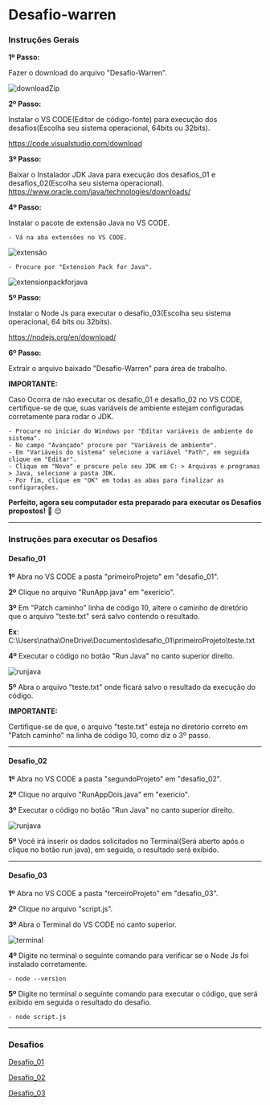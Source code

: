 # Desafio-warren
 
 <h3>Instruções Gerais</h3>

__1º Passo:__

Fazer o download do arquivo "Desafio-Warren".

![downloadZip](https://user-images.githubusercontent.com/59028003/167271475-78cf85bf-b7ca-456e-84a8-42594ed41ca1.PNG)


__2º Passo:__

Instalar o VS CODE(Editor de código-fonte) para execução dos desafios(Escolha seu sistema operacional, 64bits ou 32bits).

https://code.visualstudio.com/download

__3º Passo:__

Baixar o Instalador JDK Java para execução dos desafios_01 e desafios_02(Escolha seu sistema operacional).
https://www.oracle.com/java/technologies/downloads/

__4º Passo:__

Instalar o pacote de extensão Java no VS CODE.

	- Vá na aba extensões no VS CODE.
 
 ![extensão](https://user-images.githubusercontent.com/59028003/167271661-8e76f24a-50a0-406c-b8d6-606892afd059.PNG)
 
	- Procure por "Extension Pack for Java".
 
 ![extensionpackforjava](https://user-images.githubusercontent.com/59028003/167271828-a00648e3-86b3-488b-a2bd-e033cc00d2a1.PNG)
 
__5º Passo:__

Instalar o Node Js para executar o desafio_03(Escolha seu sistema operacional, 64 bits ou 32bits).

https://nodejs.org/en/download/

__6º Passo:__

Extrair o arquivo baixado "Desafio-Warren" para área de trabalho.

__IMPORTANTE:__

Caso Ocorra de não executar os desafio_01 e desafio_02 no VS CODE, certifique-se de que, suas variáveis de ambiente estejam configuradas corretamente para rodar o JDK.

	- Procure no iniciar do Windows por "Editar variáveis de ambiente do sistema".
	- No campo "Avançado" procure por "Variáveis de ambiente".
	- Em "Variáveis do sistema" selecione a variável "Path", em seguida clique em "Editar".
	- Clique em "Novo" e procure pelo seu JDK em C: > Arquivos e programas > Java, selecione a pasta JDK.
	- Por fim, clique em "OK" em todas as abas para finalizar as configurações.

__Perfeito, agora seu computador esta preparado para executar os Desafios propostos!__ :clap: :relieved:

<hr>

<h3>Instruções para executar os Desafios</h3>

<h4>Desafio_01</h4>

__1º__  Abra no VS CODE a pasta "primeiroProjeto" em "desafio_01".

__2º__  Clique no arquivo "RunApp.java" em "exericio".

__3º__  Em "Patch caminho" linha de código 10, altere o caminho de diretório que o arquivo "teste.txt" será salvo contendo o resultado. 

__Ex__: C:\\Users\\natha\\OneDrive\\Documentos\\desafio_01\\primeiroProjeto\\teste.txt

__4º__  Executar o código no botão "Run Java" no canto superior direito.

![runjava](https://user-images.githubusercontent.com/59028003/167273155-00249779-292a-43a7-88e5-749a84620266.png)

__5º__ Abra o arquivo "teste.txt" onde ficará salvo o resultado da execução do código.

__IMPORTANTE:__

Certifique-se de que, o arquivo "teste.txt" esteja no diretório correto em "Patch caminho" na linha de código 10, como diz o 3º passo.

<hr>

<h4>Desafio_02</h4>

__1º__ Abra no VS CODE a pasta "segundoProjeto" em "desafio_02".

__2º__ Clique no arquivo "RunAppDois.java" em "exericio".

__3º__ Executar o código no botão "Run Java" no canto superior direito.

![runjava](https://user-images.githubusercontent.com/59028003/167273155-00249779-292a-43a7-88e5-749a84620266.png)

__5º__ Você irá inserir os dados solicitados no Terminal(Será aberto após o clique no botão run java), em seguida, o resultado será exibido.

<hr>

<h4>Desafio_03</h4>

__1º__ Abra no VS CODE a pasta "terceiroProjeto" em "desafio_03".

__2º__ Clique no arquivo "script.js".

__3º__ Abra o Terminal do VS CODE no canto superior.

![terminal](https://user-images.githubusercontent.com/59028003/167274670-b988766d-f488-4713-adbb-950e61436fe2.png)

__4º__ Digite no terminal o seguinte comando para verificar se o Node Js foi instalado corretamente.

	- node --version

__5º__ Digite no terminal o seguinte comando para executar o código, que será exibido em seguida o resultado do desafio.

	- node script.js
	
<hr>

<h3>Desafios</h3>

<a href="https://github.com/ljborba/desafio-warren/tree/main/desafio_01/primeiroProjeto" target="_blank">Desafio_01</a>

<a href="https://github.com/ljborba/desafio-warren/tree/main/desafio_02/segundoProjeto" target="_blank">Desafio_02</a>

<a href="https://github.com/ljborba/desafio-warren/tree/main/desafio_03/terceiroProjeto" target="_blank">Desafio_03<a/>


